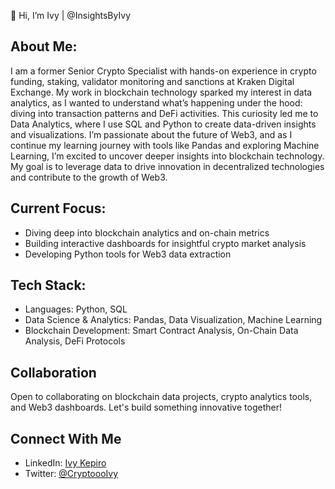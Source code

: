 👋 Hi, I’m Ivy | @InsightsByIvy

## About Me:
I am a former Senior Crypto Specialist with hands-on experience in crypto funding, staking, validator monitoring and sanctions at Kraken Digital Exchange. 
My work in blockchain technology sparked my interest in data analytics, as I wanted to understand what’s happening under the hood: diving into transaction patterns and DeFi activities. 
This curiosity led me to Data Analytics, where I use SQL and Python to create data-driven insights and visualizations.
I’m passionate about the future of Web3, and as I continue my learning journey with tools like Pandas and exploring Machine Learning, I’m excited to uncover deeper insights into blockchain technology. 
My goal is to leverage data to drive innovation in decentralized technologies and contribute to the growth of Web3.

## Current Focus:
- Diving deep into blockchain analytics and on-chain metrics
- Building interactive dashboards for insightful crypto market analysis
- Developing Python tools for Web3 data extraction

## Tech Stack:
 - Languages: Python, SQL
 - Data Science & Analytics: Pandas, Data Visualization, Machine Learning
 - Blockchain Development: Smart Contract Analysis, On-Chain Data Analysis, DeFi Protocols
 
## Collaboration
Open to collaborating on blockchain data projects, crypto analytics tools, and Web3 dashboards. Let's build something innovative together!

## Connect With Me
- LinkedIn: [Ivy Kepiro](https://www.linkedin.com/in/ivy-kepiro-4a1598137/)
- Twitter: [@CryptoooIvy](https://x.com/CryptoooIvy)

<!---
InsightsByIvy/InsightsByIvy is a ✨ special ✨ repository because its `README.md` (this file) appears on your GitHub profile.
You can click the Preview link to take a look at your changes.
--->
